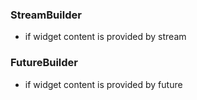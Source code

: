 ### StreamBuilder
  - if widget content is provided by stream

### FutureBuilder
  - if widget content is provided by future